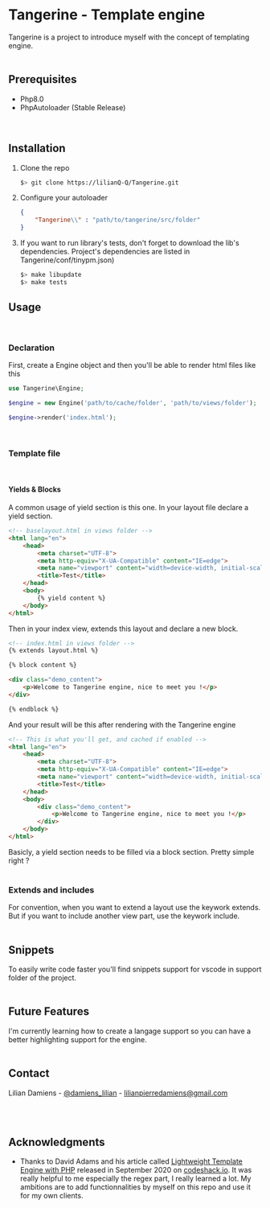 # Tangerine - Template engine
Tangerine is a project to introduce myself with the concept of templating engine.<br><br>

## Prerequisites
- Php8.0
- PhpAutoloader (Stable Release)

<br>

## Installation
1. Clone the repo
	```bash
	$> git clone https://lilianQ-Q/Tangerine.git
	```
2. Configure your autoloader
	```json
	{
		"Tangerine\\" : "path/to/tangerine/src/folder"
	}
	```
3. If you want to run library's tests, don't forget to download the lib's dependencies. Project's dependencies are listed in Tangerine/conf/tinypm.json)
	```bash
	$> make libupdate
	$> make tests
	```
## Usage
<br>

### Declaration
First, create a Engine object and then you'll be able to render html files like this
```php
use Tangerine\Engine;

$engine = new Engine('path/to/cache/folder', 'path/to/views/folder');

$engine->render('index.html');
```
<br>

### Template file
<br>

#### Yields & Blocks
A common usage of yield section is this one. In your layout file declare a yield section. 
```html
<!-- baselayout.html in views folder -->
<html lang="en">
	<head>
		<meta charset="UTF-8">
		<meta http-equiv="X-UA-Compatible" content="IE=edge">
		<meta name="viewport" content="width=device-width, initial-scale=1.0">
		<title>Test</title>
	</head>
	<body>
		{% yield content %}
	</body>
</html>
```
Then in your index view, extends this layout and declare a new block.
```html
<!-- index.html in views folder -->
{% extends layout.html %}

{% block content %}

<div class="demo_content">
	<p>Welcome to Tangerine engine, nice to meet you !</p>
</div>

{% endblock %}
```

And your result will be this after rendering with the Tangerine engine
```html
<!-- This is what you'll get, and cached if enabled -->
<html lang="en">
	<head>
		<meta charset="UTF-8">
		<meta http-equiv="X-UA-Compatible" content="IE=edge">
		<meta name="viewport" content="width=device-width, initial-scale=1.0">
		<title>Test</title>
	</head>
	<body>
		<div class="demo_content">
			<p>Welcome to Tangerine engine, nice to meet you !</p>
		</div>
	</body>
</html>
```

Basicly, a yield section needs to be filled via a block section. Pretty simple right ?<br><br>

### Extends and includes
For convention, when you want to extend a layout use the keywork extends.
But if you want to include another view part, use the keywork include.
<br><br>

## Snippets

To easily write code faster you'll find snippets support for vscode in support folder of the project.<br><br>


## Future Features

I'm currently learning how to create a langage support so you can have a better highlighting support for the engine.<br><br>

## Contact
Lilian Damiens - <a href="https://twitter.com/damiens_lilian">@damiens_lilian</a> - <a href="mailto:lilianpierredamiens@gmail.com">lilianpierredamiens@gmail.com</a>




<br><br>
## Acknowledgments
- Thanks to David Adams and his article called <a href="https://codeshack.io/lightweight-template-engine-php/">Lightweight Template Engine with PHP</a> released in September 2020 on <a href="https://codeshack.io">codeshack.io</a>. 
It was really helpful to me especially the regex part, I really learned a lot. My ambitions are to add functionnalities by myself on this repo and use it for my own clients.